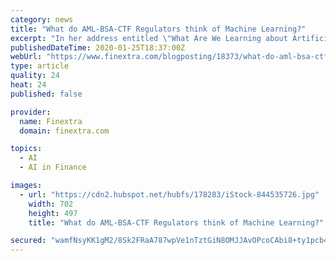 ```yaml
---
category: news
title: "What do AML-BSA-CTF Regulators think of Machine Learning?"
excerpt: "In her address entitled \"What Are We Learning about Artificial Intelligence in Financial Services?\", she told delegates she is optimistic about the potential for AI and machine learning in ..."
publishedDateTime: 2020-01-25T18:37:00Z
webUrl: "https://www.finextra.com/blogposting/18373/what-do-aml-bsa-ctf-regulators-think-of-machine-learning"
type: article
quality: 24
heat: 24
published: false

provider:
  name: Finextra
  domain: finextra.com

topics:
  - AI
  - AI in Finance

images:
  - url: "https://cdn2.hubspot.net/hubfs/178283/iStock-844535726.jpg"
    width: 702
    height: 497
    title: "What do AML-BSA-CTF Regulators think of Machine Learning?"

secured: "wamfNsyKK1gM2/8Sk2FRaA787wpVe1nTztGiN8OMJJAvOPcoCAbi8+ty1pcb4qAtKxlY0DJ7EqSOWtyJKqyhA71niQNk4v1RzVPVag4e70ep2FPko7ZFaLM1wxVmWIyy48QsIjko06GwHrU16WtkhFZL8812l12XHKiKvWIy27oXkB9OxVJd3L7o+PrZJYtJYAwX1ziXhpNZB8cD9A3SY0wVVqfv9Kv7+fTG37JTBjKQKUS/q5JdpNce1E7ycLufJnsYCxpILJm0ZkgEEFKDjlu7W2lLG2rNsV3vtsPDi2ij5etJDzRBPpUMJU+QLU5m;cQXLIrt9CMErc6jEZGIF9g=="
---
```


